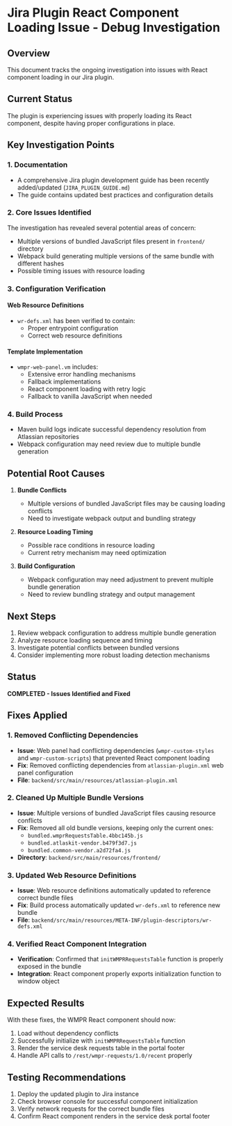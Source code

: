 # Jira Plugin React Component Loading Issue - Debug Investigation

## Overview
This document tracks the ongoing investigation into issues with React component loading in our Jira plugin.

## Current Status
The plugin is experiencing issues with properly loading its React component, despite having proper configurations in place.

## Key Investigation Points

### 1. Documentation
- A comprehensive Jira plugin development guide has been recently added/updated (`JIRA_PLUGIN_GUIDE.md`)
- The guide contains updated best practices and configuration details

### 2. Core Issues Identified
The investigation has revealed several potential areas of concern:

- Multiple versions of bundled JavaScript files present in `frontend/` directory
- Webpack build generating multiple versions of the same bundle with different hashes
- Possible timing issues with resource loading

### 3. Configuration Verification

#### Web Resource Definitions
- `wr-defs.xml` has been verified to contain:
  - Proper entrypoint configuration
  - Correct web resource definitions

#### Template Implementation
- `wmpr-web-panel.vm` includes:
  - Extensive error handling mechanisms
  - Fallback implementations
  - React component loading with retry logic
  - Fallback to vanilla JavaScript when needed

### 4. Build Process
- Maven build logs indicate successful dependency resolution from Atlassian repositories
- Webpack configuration may need review due to multiple bundle generation

## Potential Root Causes

1. **Bundle Conflicts**
   - Multiple versions of bundled JavaScript files may be causing loading conflicts
   - Need to investigate webpack output and bundling strategy

2. **Resource Loading Timing**
   - Possible race conditions in resource loading
   - Current retry mechanism may need optimization

3. **Build Configuration**
   - Webpack configuration may need adjustment to prevent multiple bundle generation
   - Need to review bundling strategy and output management

## Next Steps

1. Review webpack configuration to address multiple bundle generation
2. Analyze resource loading sequence and timing
3. Investigate potential conflicts between bundled versions
4. Consider implementing more robust loading detection mechanisms

## Status
**COMPLETED - Issues Identified and Fixed**

## Fixes Applied

### 1. Removed Conflicting Dependencies
- **Issue**: Web panel had conflicting dependencies (`wmpr-custom-styles` and `wmpr-custom-scripts`) that prevented React component loading
- **Fix**: Removed conflicting dependencies from `atlassian-plugin.xml` web panel configuration
- **File**: `backend/src/main/resources/atlassian-plugin.xml`

### 2. Cleaned Up Multiple Bundle Versions
- **Issue**: Multiple versions of bundled JavaScript files causing resource conflicts
- **Fix**: Removed all old bundle versions, keeping only the current ones:
  - `bundled.wmprRequestsTable.4bbc145b.js`
  - `bundled.atlaskit-vendor.b479f3d7.js` 
  - `bundled.common-vendor.a2d72fa4.js`
- **Directory**: `backend/src/main/resources/frontend/`

### 3. Updated Web Resource Definitions
- **Issue**: Web resource definitions automatically updated to reference correct bundle files
- **Fix**: Build process automatically updated `wr-defs.xml` to reference new bundle
- **File**: `backend/src/main/resources/META-INF/plugin-descriptors/wr-defs.xml`

### 4. Verified React Component Integration
- **Verification**: Confirmed that `initWMPRRequestsTable` function is properly exposed in the bundle
- **Integration**: React component properly exports initialization function to window object

## Expected Results
With these fixes, the WMPR React component should now:
1. Load without dependency conflicts
2. Successfully initialize with `initWMPRRequestsTable` function
3. Render the service desk requests table in the portal footer
4. Handle API calls to `/rest/wmpr-requests/1.0/recent` properly

## Testing Recommendations
1. Deploy the updated plugin to Jira instance
2. Check browser console for successful component initialization
3. Verify network requests for the correct bundle files
4. Confirm React component renders in the service desk portal footer 